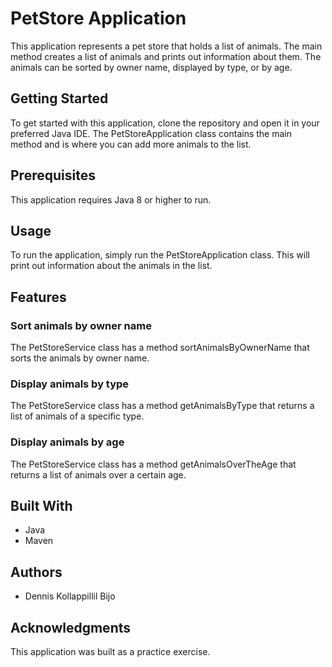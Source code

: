 # PetStore Application
This application represents a pet store that holds a list of animals. The main method creates a list of animals and prints out information about them. The animals can be sorted by owner name, displayed by type, or by age.

## Getting Started
To get started with this application, clone the repository and open it in your preferred Java IDE. The PetStoreApplication class contains the main method and is where you can add more animals to the list.

## Prerequisites
This application requires Java 8 or higher to run.

## Usage
To run the application, simply run the PetStoreApplication class. This will print out information about the animals in the list.

## Features
### Sort animals by owner name
The PetStoreService class has a method sortAnimalsByOwnerName that sorts the animals by owner name.

### Display animals by type
The PetStoreService class has a method getAnimalsByType that returns a list of animals of a specific type.

### Display animals by age
The PetStoreService class has a method getAnimalsOverTheAge that returns a list of animals over a certain age.

## Built With
* Java
* Maven
## Authors
* Dennis Kollappillil Bijo
## Acknowledgments
This application was built as a practice exercise.





